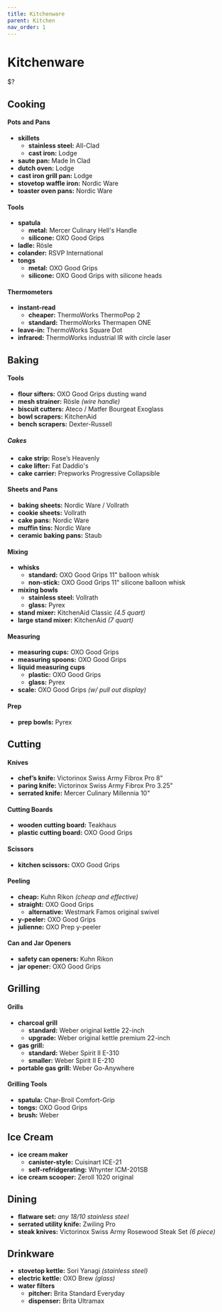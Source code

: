 ```yaml
---
title: Kitchenware
parent: Kitchen
nav_order: 1
---
```

# Kitchenware

$?

## Cooking

#### Pots and Pans

- **skillets** 
	- **stainless steel:** All-Clad
	- **cast iron:** Lodge
- **saute pan:** Made In Clad
- **dutch oven:** Lodge 
- **cast iron grill pan:** Lodge
- **stovetop waffle iron:** Nordic Ware
- **toaster oven pans:** Nordic Ware

#### Tools

- **spatula** 
	- **metal:** Mercer Culinary Hell's Handle
	- **silicone:** OXO Good Grips
- **ladle:** Rösle
- **colander:** RSVP International
- **tongs** 
	- **metal:** OXO Good Grips
	- **silicone:** OXO Good Grips with silicone heads

#### Thermometers

- **instant-read** 
	- **cheaper:** ThermoWorks ThermoPop 2
	- **standard:** ThermoWorks Thermapen ONE
- **leave-in:** ThermoWorks Square Dot
- **infrared:** ThermoWorks industrial IR with circle laser

## Baking

#### Tools

- **flour sifters:** OXO Good Grips dusting wand
- **mesh strainer:** Rösle *(wire handle)*
- **biscuit cutters:** Ateco / Matfer Bourgeat Exoglass 
- **bowl scrapers:** KitchenAid
- **bench scrapers:** Dexter-Russell

##### Cakes

- **cake strip:** Rose’s Heavenly
- **cake lifter:** Fat Daddio's
- **cake carrier:** Prepworks Progressive Collapsible

#### Sheets and Pans

- **baking sheets:** Nordic Ware / Vollrath
- **cookie sheets:** Vollrath
- **cake pans:** Nordic Ware
- **muffin tins:** Nordic Ware
- **ceramic baking pans:** Staub

#### Mixing

- **whisks** 
	- **standard:** OXO Good Grips 11" balloon whisk
	- **non-stick:** OXO Good Grips 11" silicone balloon whisk
- **mixing bowls** 
	- **stainless steel:** Vollrath
	- **glass:** Pyrex
- **stand mixer:** KitchenAid Classic *(4.5 quart)* 
- **large stand mixer:** KitchenAid *(7 quart)*

#### Measuring

- **measuring cups:** OXO Good Grips
- **measuring spoons:** OXO Good Grips
- **liquid measuring cups** 
	- **plastic:** OXO Good Grips
	- **glass:** Pyrex
- **scale:** OXO Good Grips *(w/ pull out display)*

#### Prep

- **prep bowls:** Pyrex

## Cutting

#### Knives

- **chef’s knife:** Victorinox Swiss Army Fibrox Pro 8"
- **paring knife:** Victorinox Swiss Army Fibrox Pro 3.25"
- **serrated knife:** Mercer Culinary Millennia 10"

#### Cutting Boards

- **wooden cutting board:** Teakhaus
- **plastic cutting board:** OXO Good Grips

#### Scissors

- **kitchen scissors:** OXO Good Grips

#### Peeling

- **cheap:** Kuhn Rikon *(cheap and effective)*
- **straight:** OXO Good Grips
	- **alternative:** Westmark Famos original swivel
- **y-peeler:** OXO Good Grips
- **julienne:** OXO Prep y-peeler

#### Can and Jar Openers

- **safety can openers:** Kuhn Rikon
- **jar opener:** OXO Good Grips

## Grilling

#### Grills

- **charcoal grill** 
	- **standard:** Weber original kettle 22-inch
	- **upgrade:** Weber original kettle premium 22-inch
- **gas grill:** 
	- **standard:** Weber Spirit II E-310
	- **smaller:** Weber Spirit II E-210
- **portable gas grill:** Weber Go-Anywhere

#### Grilling Tools

- **spatula:** Char-Broil Comfort-Grip
- **tongs:** OXO Good Grips
- **brush:** Weber

## Ice Cream

- **ice cream maker** 
	- **canister-style:** Cuisinart ICE-21
	- **self-refridgerating:** Whynter ICM-201SB
- **ice cream scooper:** Zeroll 1020 original 

## Dining

- **flatware set:** *any 18/10 stainless steel*
- **serrated utility knife:** Zwiling Pro
- **steak knives:** Victorinox Swiss Army Rosewood Steak Set *(6 piece)*

## Drinkware

- **stovetop kettle:** Sori Yanagi *(stainless steel)*
- **electric kettle:** OXO Brew *(glass)*
- **water filters**
	- **pitcher:** Brita Standard Everyday
	- **dispenser:** Brita Ultramax
